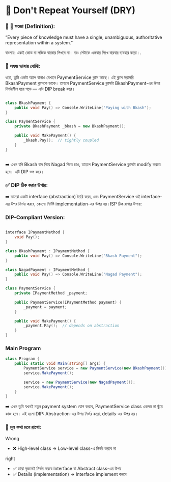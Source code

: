 # 📘 Don't Repeat Yourself (DRY)

### 📌 📌 সংজ্ঞা (Definition):

“Every piece of knowledge must have a single, unambiguous, authoritative representation within a system.”

বাংলায়: একই কোড বা লজিক বারবার লিখবে না। বরং সেটাকে একবার লিখে বারবার ব্যবহার করো।.

### 🎯 সহজ ভাষায় বোঝি:

ধরো, তুমি একটা অ্যাপ বানাও যেখানে PaymentService ক্লাস আছে।
এই ক্লাস সরাসরি BkashPayment ক্লাসকে ডাকে। তাহলে PaymentService ক্লাসটা BkashPayment-এর উপর নির্ভরশীল হয়ে পড়ে — এটা DIP break করে।

```cpp

class BkashPayment {
    public void Pay() => Console.WriteLine("Paying with Bkash");
}

class PaymentService {
    private BkashPayment _bkash = new BkashPayment();

    public void MakePayment() {
        _bkash.Pay();  // tightly coupled
    }
}



```

➡️ এখন যদি Bkash বাদ দিয়ে Nagad দিতে চাও, তাহলে PaymentService ক্লাসটা modify করতে হবে। এটি DIP ভঙ্গ করে।

### ✅ DIP ঠিক করার উপায়:

➡️ আমরা একটা interface (abstraction) তৈরি করব, এবং PaymentService ওই interface-এর উপর নির্ভর করবে, কোনো নির্দিষ্ট implementation-এর উপর নয়।ISP ঠিক রাখার উপায়:

### DIP-Compliant Version:

```cpp

interface IPaymentMethod {
    void Pay();
}

class BkashPayment : IPaymentMethod {
    public void Pay() => Console.WriteLine("Bkash Payment");
}

class NagadPayment : IPaymentMethod {
    public void Pay() => Console.WriteLine("Nagad Payment");
}

class PaymentService {
    private IPaymentMethod _payment;

    public PaymentService(IPaymentMethod payment) {
        _payment = payment;
    }

    public void MakePayment() {
        _payment.Pay();  // depends on abstraction
    }
}


```

### Main Program

```cs
class Program {
    public static void Main(string[] args) {
        PaymentService service = new PaymentService(new BkashPayment());
        service.MakePayment();

        service = new PaymentService(new NagadPayment());
        service.MakePayment();
    }
}

```

➡️ এখন তুমি যখনই নতুন payment system যোগ করবে, PaymentService class একদম না ছুঁয়ে কাজ হবে।
এই হলো DIP: Abstraction-এর উপর নির্ভর করো, details-এর উপর নয়।

### 🧠 মূল কথা মনে রাখো:

Wrong

- ❌ High-level class → Low-level class-এ নির্ভর করবে না

right

- ✅ তারা দুজনেই নির্ভর করবে Interface বা Abstract class-এর উপর
- ✅ Details (implementation) → Interface implement করবে
